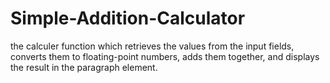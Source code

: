 # Simple-Addition-Calculator
the calculer function which retrieves the values from the input fields, converts them to floating-point numbers, adds them together, and displays the result in the paragraph element.
